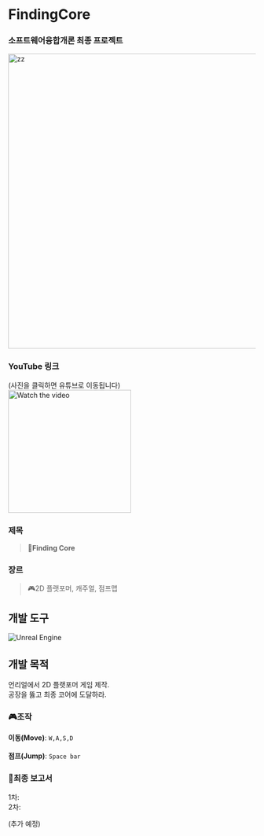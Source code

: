 # FindingCore
### 소프트웨어융합개론 최종 프로젝트
<img width="600" alt="zz" src="https://github.com/Show-Boo/FindingCore_SogaronProject/assets/127947296/0693a2d7-05d7-4b82-9bb8-8c45f311d8aa">

### YouTube 링크
(사진을 클릭하면 유튜브로 이동됩니다)  
<a href="https://youtu.be/89t_dkjJQUQ">
    <img src="https://img.youtube.com/vi/89t_dkjJQUQ/maxresdefault.jpg" width="250" alt="Watch the video">
</a>

### 제목
> 🦊**Finding Core**

### 장르
> 🎮2D 플랫포머, 캐주얼, 점프맵

## 개발 도구
![Unreal Engine](https://img.shields.io/badge/unrealengine-%23313131.svg?style=for-the-badge&logo=unrealengine&logoColor=white)

## 개발 목적
언리얼에서 2D 플랫포머 게임 제작.  
공장을 뚫고 최종 코어에 도달하라.  

### 🎮조작
**이동(Move)**: `W,A,S,D` <br>  
**점프(Jump)**: `Space bar`<br>  

### 📑최종 보고서
1차:  
2차:  

(추가 예정)
